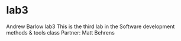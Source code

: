 # lab3
Andrew Barlow
lab3
This is the third lab in the Software development methods & tools class
Partner: Matt Behrens
